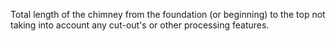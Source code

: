 Total length of the chimney from the foundation (or beginning) to the top not taking into account any cut-out's or other processing features.
